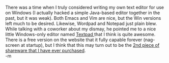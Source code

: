 There was a time when I truly considered writing my own text editor for use on Windows (I actually hacked a simple Java-based editor together in the past, but it was weak).  Both Emacs and Vim are nice, but the Win versions left much to be desired.  Likewise, Wordpad and Notepad just plain blew.  While talking with a coworker about my dismay, he pointed me to a nice little Windows-only editor named <a href="http://www.textpad.com/">Textpad </a>that I think is quite awesome.  There is a free version on the website that it fully capable forever (nag-screen at startup), but I think that this may turn out to be the <a href="http://blog.fogus.me/2004/11/19/331/">2nd piece of shareware that I have ever purchased</a>.
<br />-m
<br />
